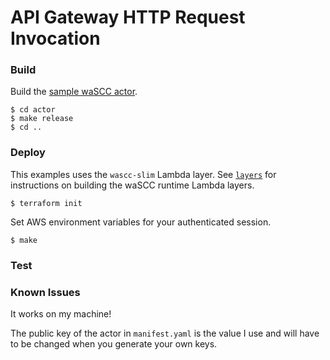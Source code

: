 # API Gateway HTTP Request Invocation

### Build

Build the [sample waSCC actor](actor/README.md).

```console
$ cd actor
$ make release
$ cd ..
```

### Deploy

This examples uses the `wascc-slim` Lambda layer.
See [`layers`](../../layers/README/md) for instructions on building the waSCC runtime Lambda layers.

```console
$ terraform init
```

Set AWS environment variables for your authenticated session.

```console
$ make
```

### Test


### Known Issues

It works on my machine!

The public key of the actor in `manifest.yaml` is the value I use and will have to be changed when you generate your own keys.
